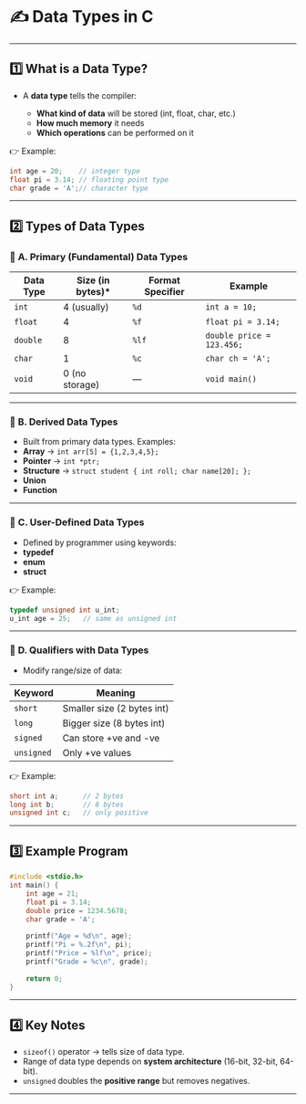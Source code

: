 # ✍️ Data Types in C

---

## 1️⃣ What is a Data Type?

* A **data type** tells the compiler:

  * **What kind of data** will be stored (int, float, char, etc.)
  * **How much memory** it needs
  * **Which operations** can be performed on it

👉 Example:

```c
int age = 20;    // integer type
float pi = 3.14; // floating point type
char grade = 'A';// character type
```

---

## 2️⃣ Types of Data Types

### 🔹 **A. Primary (Fundamental) Data Types**

| Data Type | Size (in bytes)\* | Format Specifier | Example                   |
| --------- | ----------------- | ---------------- | ------------------------- |
| `int`     | 4 (usually)       | `%d`             | `int a = 10;`             |
| `float`   | 4                 | `%f`             | `float pi = 3.14;`        |
| `double`  | 8                 | `%lf`            | `double price = 123.456;` |
| `char`    | 1                 | `%c`             | `char ch = 'A';`          |
| `void`    | 0 (no storage)    | —                | `void main()`             |

---

### 🔹 **B. Derived Data Types**

* Built from primary data types.
  Examples:
* **Array** → `int arr[5] = {1,2,3,4,5};`
* **Pointer** → `int *ptr;`
* **Structure** → `struct student { int roll; char name[20]; };`
* **Union**
* **Function**

---

### 🔹 **C. User-Defined Data Types**

* Defined by programmer using keywords:
* **typedef**
* **enum**
* **struct**

👉 Example:

```c
typedef unsigned int u_int;
u_int age = 25;   // same as unsigned int
```

---

### 🔹 **D. Qualifiers with Data Types**

* Modify range/size of data:

| Keyword    | Meaning                    |
| ---------- | -------------------------- |
| `short`    | Smaller size (2 bytes int) |
| `long`     | Bigger size (8 bytes int)  |
| `signed`   | Can store +ve and -ve      |
| `unsigned` | Only +ve values            |

👉 Example:

```c
short int a;      // 2 bytes
long int b;       // 8 bytes
unsigned int c;   // only positive
```

---

## 3️⃣ Example Program

```c
#include <stdio.h>
int main() {
    int age = 21;
    float pi = 3.14;
    double price = 1234.5678;
    char grade = 'A';
    
    printf("Age = %d\n", age);
    printf("Pi = %.2f\n", pi);
    printf("Price = %lf\n", price);
    printf("Grade = %c\n", grade);
    
    return 0;
}
```

---

## 4️⃣ Key Notes

* `sizeof()` operator → tells size of data type.
* Range of data type depends on **system architecture** (16-bit, 32-bit, 64-bit).
* `unsigned` doubles the **positive range** but removes negatives.

---

